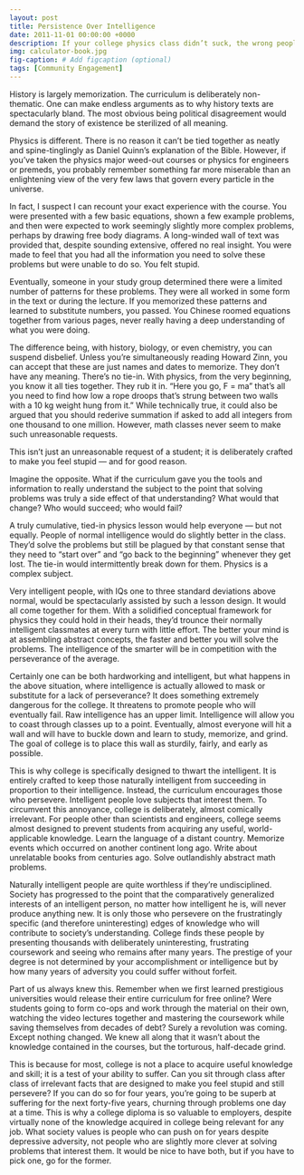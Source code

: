 ```yaml
---
layout: post
title: Persistence Over Intelligence
date: 2011-11-01 00:00:00 +0000
description: If your college physics class didn’t suck, the wrong people would pass.
img: calculator-book.jpg
fig-caption: # Add figcaption (optional)
tags: [Community Engagement]
---
```

History is largely memorization. The curriculum is deliberately non-thematic. One can make endless arguments as to why history texts are spectacularly bland. The most obvious being political disagreement would demand the story of existence be sterilized of all meaning.

Physics is different. There is no reason it can’t be tied together as neatly and spine-tinglingly as Daniel Quinn’s explanation of the Bible. However, if you’ve taken the physics major weed-out courses or physics for engineers or premeds, you probably remember something far more miserable than an enlightening view of the very few laws that govern every particle in the universe.

In fact, I suspect I can recount your exact experience with the course. You were presented with a few basic equations, shown a few example problems, and then were expected to work seemingly slightly more complex problems, perhaps by drawing free body diagrams. A long-winded wall of text was provided that, despite sounding extensive, offered no real insight. You were made to feel that you had all the information you need to solve these problems but were unable to do so. You felt stupid.

Eventually, someone in your study group determined there were a limited number of patterns for these problems. They were all worked in some form in the text or during the lecture. If you memorized these patterns and learned to substitute numbers, you passed. You Chinese roomed equations together from various pages, never really having a deep understanding of what you were doing.

The difference being, with history, biology, or even chemistry, you can suspend disbelief. Unless you’re simultaneously reading Howard Zinn, you can accept that these are just names and dates to memorize. They don’t have any meaning. There’s no tie-in. With physics, from the very beginning, you know it all ties together. They rub it in. “Here you go, F = ma” that’s all you need to find how low a rope droops that’s strung between two walls with a 10 kg weight hung from it.” While technically true, it could also be argued that you should rederive summation if asked to add all integers from one thousand to one million. However, math classes never seem to make such unreasonable requests.

This isn’t just an unreasonable request of a student; it is deliberately crafted to make you feel stupid — and for good reason.

Imagine the opposite. What if the curriculum gave you the tools and information to really understand the subject to the point that solving problems was truly a side effect of that understanding? What would that change? Who would succeed; who would fail?

A truly cumulative, tied-in physics lesson would help everyone — but not equally. People of normal intelligence would do slightly better in the class. They’d solve the problems but still be plagued by that constant sense that they need to “start over” and “go back to the beginning” whenever they get lost. The tie-in would intermittently break down for them. Physics is a complex subject.

Very intelligent people, with IQs one to three standard deviations above normal, would be spectacularly assisted by such a lesson design. It would all come together for them. With a solidified conceptual framework for physics they could hold in their heads, they’d trounce their normally intelligent classmates at every turn with little effort. The better your mind is at assembling abstract concepts, the faster and better you will solve the problems. The intelligence of the smarter will be in competition with the perseverance of the average.

Certainly one can be both hardworking and intelligent, but what happens in the above situation, where intelligence is actually allowed to mask or substitute for a lack of perseverance? It does something extremely dangerous for the college. It threatens to promote people who will eventually fail. Raw intelligence has an upper limit. Intelligence will allow you to coast through classes up to a point. Eventually, almost everyone will hit a wall and will have to buckle down and learn to study, memorize, and grind. The goal of college is to place this wall as sturdily, fairly, and early as possible.

This is why college is specifically designed to thwart the intelligent. It is entirely crafted to keep those naturally intelligent from succeeding in proportion to their intelligence. Instead, the curriculum encourages those who persevere. Intelligent people love subjects that interest them. To circumvent this annoyance, college is deliberately, almost comically irrelevant. For people other than scientists and engineers, college seems almost designed to prevent students from acquiring any useful, world-applicable knowledge. Learn the language of a distant country. Memorize events which occurred on another continent long ago. Write about unrelatable books from centuries ago. Solve outlandishly abstract math problems.

Naturally intelligent people are quite worthless if they’re undisciplined. Society has progressed to the point that the comparatively generalized interests of an intelligent person, no matter how intelligent he is, will never produce anything new. It is only those who persevere on the frustratingly specific (and therefore uninteresting) edges of knowledge who will contribute to society’s understanding. College finds these people by presenting thousands with deliberately uninteresting, frustrating coursework and seeing who remains after many years. The prestige of your degree is not determined by your accomplishment or intelligence but by how many years of adversity you could suffer without forfeit.

Part of us always knew this. Remember when we first learned prestigious universities would release their entire curriculum for free online? Were students going to form co-ops and work through the material on their own, watching the video lectures together and mastering the coursework while saving themselves from decades of debt? Surely a revolution was coming. Except nothing changed. We knew all along that it wasn’t about the knowledge contained in the courses, but the torturous, half-decade grind.

This is because for most, college is not a place to acquire useful knowledge and skill; it is a test of your ability to suffer. Can you sit through class after class of irrelevant facts that are designed to make you feel stupid and still persevere? If you can do so for four years, you’re going to be superb at suffering for the next forty-five years, churning through problems one day at a time. This is why a college diploma is so valuable to employers, despite virtually none of the knowledge acquired in college being relevant for any job. What society values is people who can push on for years despite depressive adversity, not people who are slightly more clever at solving problems that interest them. It would be nice to have both, but if you have to pick one, go for the former.